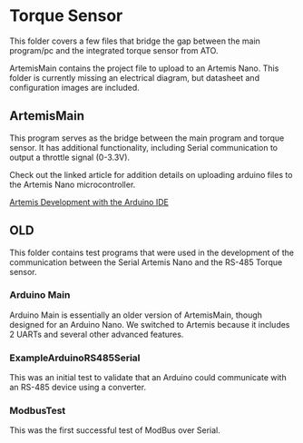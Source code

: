 # Torque Sensor

This folder covers a few files that bridge the gap between the main program/pc and the integrated torque sensor from ATO.

ArtemisMain contains the project file to upload to an Artemis Nano. This folder is currently missing an electrical diagram, but datasheet and configuration images are included.

## ArtemisMain

This program serves as the bridge between the main program and torque sensor. It has additional functionality, including Serial communication to output a throttle signal (0-3.3V).

Check out the linked article for addition details on uploading arduino files to the Artemis Nano microcontroller.

[Artemis Development with the Arduino IDE]

## OLD

This folder contains test programs that were used in the development of the communication between the Serial Artemis Nano and the RS-485 Torque sensor.

### Arduino Main

Arduino Main is essentially an older version of ArtemisMain, though designed for an Arduino Nano. We switched to Artemis because it includes 2 UARTs and several other advanced features.

### ExampleArduinoRS485Serial

This was an initial test to validate that an Arduino could communicate with an RS-485 device using a converter.

### ModbusTest

This was the first successful test of ModBus over Serial.


[Artemis Development with the Arduino IDE]: https://learn.sparkfun.com/tutorials/artemis-development-with-the-arduino-ide/setting-up-the-arduino-ide